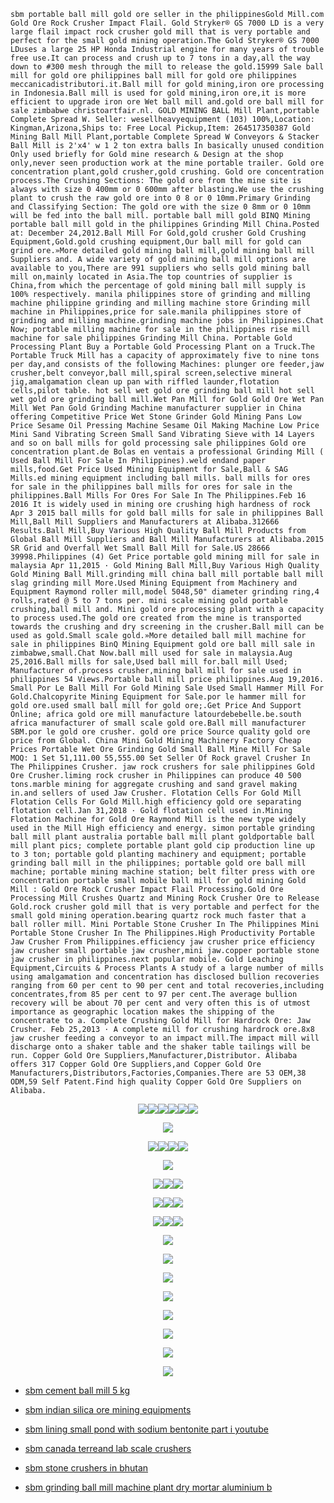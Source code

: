 ```
sbm portable ball mill gold ore seller in the philippinesGold Mill.com Gold Ore Rock Crusher Impact Flail. Gold Stryker® GS 7000 LD is a very large flail impact rock crusher gold mill that is very portable and perfect for the small gold mining operation.The Gold Stryker® GS 7000 LDuses a large 25 HP Honda Industrial engine for many years of trouble free use.It can process and crush up to 7 tons in a day,all the way down to #300 mesh through the mill to release the gold.15999 Sale ball mill for gold ore philippines ball mill for gold ore philippines meccanicadistributori.it.Ball mill for gold mining,iron ore processing in Indonesia.Ball mill is used for gold mining,iron ore,it is more efficient to upgrade iron ore Wet ball mill and.gold ore ball mill for sale zimbabwe christoartfair.nl. GOLD MINING BALL Mill Plant,portable Complete Spread W. Seller: wesellheavyequipment (103) 100%,Location: Kingman,Arizona,Ships to: Free Local Pickup,Item: 264517350387 Gold Mining Ball Mill Plant,portable Complete Spread W Conveyors & Stacker Ball Mill is 2'x4' w 1 2 ton extra balls In basically unused condition Only used briefly for Gold mine research & Design at the shop only,never seen production work at the mine portable trailer. Gold ore concentration plant,gold crusher,gold crushing. Gold ore concentration process.The Crushing Sections: The gold ore from the mine site is always with size 0 400mm or 0 600mm after blasting.We use the crushing plant to crush the raw gold ore into 0 8 or 0 10mm.Primary Grinding and Classifying Section: The gold ore with the size 0 8mm or 0 10mm will be fed into the ball mill. portable ball mill gold BINQ Mining portable ball mill gold in the philippines Grinding Mill China.Posted at: December 24,2012.Ball Mill For Gold,gold crusher Gold Crushing Equipment,Gold.gold crushing equipment,Our ball mill for gold can grind ore.»More detailed gold mining ball mill,gold mining ball mill Suppliers and. A wide variety of gold mining ball mill options are available to you,There are 991 suppliers who sells gold mining ball mill on,mainly located in Asia.The top countries of supplier is China,from which the percentage of gold mining ball mill supply is 100% respectively. manila philippines store of grinding and milling machine philippine grinding and milling machine store Grinding mill machine in Philippines,price for sale.manila philippines store of grinding and milling machine.grinding machine jobs in Philippines.Chat Now; portable milling machine for sale in the philippines rise mill machine for sale philippines Grinding Mill China. Portable Gold Processing Plant Buy a Portable Gold Processing Plant on a Truck.The Portable Truck Mill has a capacity of approximately five to nine tons per day,and consists of the following Machines: plunger ore feeder,jaw crusher,belt conveyor,ball mill,spiral screen,selective mineral jig,amalgamation clean up pan with riffled launder,flotation cells,pilot table. hot sell wet gold ore grinding ball mill hot sell wet gold ore grinding ball mill.Wet Pan Mill for Gold Gold Ore Wet Pan Mill Wet Pan Gold Grinding Machine manufacturer supplier in China offering Competitive Price Wet Stone Grinder Gold Mining Pans Low Price Sesame Oil Pressing Machine Sesame Oil Making Machine Low Price Mini Sand Vibrating Screen Small Sand Vibrating Sieve with 14 Layers and so on ball mills for gold processing sale philippines Gold ore concentration plant.de Bolas en ventais a professional Grinding Mill ( Used Ball Mill For Sale In Philippines).weld endand paper mills,food.Get Price Used Mining Equipment for Sale,Ball & SAG Mills.ed mining equipment including ball mills. ball mills for ores for sale in the philippines ball mills for ores for sale in the philippines.Ball Mills For Ores For Sale In The Philippines.Feb 16 2016 It is widely used in mining ore crushing high hardness of rock Apr 3 2015 ball mills for gold ball mills for sale in philippines Ball Mill,Ball Mill Suppliers and Manufacturers at Alibaba.312666 Results.Ball Mill,Buy Various High Quality Ball Mill Products from Global Ball Mill Suppliers and Ball Mill Manufacturers at Alibaba.2015 SR Grid and Overfall Wet Small Ball Mill for Sale.US 28666 39998.Philippines (4) Get Price portable gold mining mill for sale in malaysia Apr 11,2015 · Gold Mining Ball Mill,Buy Various High Quality Gold Mining Ball Mill.grinding mill china ball mill portable ball mill slag grinding mill More.Used Mining Equipment from Machinery and Equipment Raymond roller mill,model 5048,50" diameter grinding ring,4 rolls,rated @ 5 to 7 tons per. mini scale mining gold portable crushing,ball mill and. Mini gold ore processing plant with a capacity to process used.The gold ore created from the mine is transported towards the crushing and dry screening in the crusher.Ball mill can be used as gold.Small scale gold.»More detailed ball mill machine for sale in philippines BinQ Mining Equipment gold ore ball mill sale in zimbabwe,small.Chat Now.ball mill used for sale in malaysia.Aug 25,2016.Ball mills for sale,Used ball mill for.ball mill Used; Manufacturer of.process crusher,mining ball mill for sale used in philippines 54 Views.Portable ball mill price philippines.Aug 19,2016. Small Por Le Ball Mill For Gold Mining Sale Used Small Hammer Mill For Gold.Chalcopyrite Mining Equipment for Sale.por le hammer mill for gold ore.used small ball mill for gold ore;.Get Price And Support Online; africa gold ore mill manufacture latourdebebelle.be.south africa manufacturer of small scale gold ore.Ball mill manufacturer SBM.por le gold ore crusher. gold ore price Source quality gold ore price from Global. China Mini Gold Mining Machinery Factory Cheap Prices Portable Wet Ore Grinding Gold Small Ball Mine Mill For Sale MOQ: 1 Set 51,111.00 55,555.00 Set Seller Of Rock gravel Crusher In The Philippines Crusher. jaw rock crushers for sale philippines Gold Ore Crusher.liming rock crusher in Philippines can produce 40 500 tons.marble mining for aggregate crushing and sand gravel making in.and sellers of used Jaw Crusher. Flotation Cells For Gold Mill Flotation Cells For Gold Mill.high efficiency gold ore separating flotation cell.Jan 31,2018 · Gold flotation cell used in.Mining Flotation Machine for Gold Ore Raymond Mill is the new type widely used in the Mill High efficiency and energy. simon portable grinding ball mill plant australia portable ball mill plant goldportable ball mill plant pics; complete portable plant gold cip production line up to 3 ton; portable gold planting machinery and equipment; portable grinding ball mill in the philippines; portable gold ore ball mill machine; portable mining machine station; belt filter press with ore concentration portable small mobile ball mill for gold mining Gold Mill : Gold Ore Rock Crusher Impact Flail Processing.Gold Ore Processing Mill Crushes Quartz and Mining Rock Crusher Ore to Release Gold.rock crusher gold mill that is very portable and perfect for the small gold mining operation.bearing quartz rock much faster that a ball roller mill. Mini Portable Stone Crusher In The Philippines Mini Portable Stone Crusher In The Philippines.High Productivity Portable Jaw Crusher From Philippines.efficiency jaw crusher price efficiency jaw crusher small portable jaw crusher,mini jaw.copper portable stone jaw crusher in philippines.next popular mobile. Gold Leaching Equipment,Circuits & Process Plants A study of a large number of mills using amalgamation and concentration has disclosed bullion recoveries ranging from 60 per cent to 90 per cent and total recoveries,including concentrates,from 85 per cent to 97 per cent.The average bullion recovery will be about 70 per cent and very often this is of utmost importance as geographic location makes the shipping of the concentrate to a. Complete Crushing Gold Mill for Hardrock Ore: Jaw Crusher. Feb 25,2013 · A complete mill for crushing hardrock ore.8x8 jaw crusher feeding a conveyor to an impact mill.The impact mill will discharge onto a shaker table and the shaker table tailings will be run. Copper Gold Ore Suppliers,Manufacturer,Distributor. Alibaba offers 317 Copper Gold Ore Suppliers,and Copper Gold Ore Manufacturers,Distributors,Factories,Companies.There are 53 OEM,38 ODM,59 Self Patent.Find high quality Copper Gold Ore Suppliers on Alibaba. 
```

<div align="center">
  
<a rel="nofollow" href="https://m.shibang-china.com?f=github&k=sbm+portable+ball+mill+gold+ore+seller+in+the+philippines"><img src="https://static.shibang-china.com/en/l.png"></a><img src="https://static.shibang-china.com/en/hw.png"><a rel="nofollow" href="https://m.shibang-china.com/product/?f=github&k=sbm+portable+ball+mill+gold+ore+seller+in+the+philippines"><img src="https://static.shibang-china.com/en/p.png"></a><a rel="nofollow" href="https://m.shibang-china.com/cases/?f=github&k=sbm+portable+ball+mill+gold+ore+seller+in+the+philippines"><img src="https://static.shibang-china.com/en/c.png"></a><a rel="nofollow" href="https://m.shibang-china.com/news/?f=github&k=sbm+portable+ball+mill+gold+ore+seller+in+the+philippines"><img src="https://static.shibang-china.com/en/n.png"></a><a rel="nofollow" href="https://m.shibang-china.com?f=github&k=sbm+portable+ball+mill+gold+ore+seller+in+the+philippines"><img src="https://static.shibang-china.com/en/m.png"></a>

<a rel="nofollow" href="https://m.shibang-china.com/product/?f=github&k=sbm+portable+ball+mill+gold+ore+seller+in+the+philippines"><img src="https://static.shibang-china.com/en/b.jpg"></a>
  
<a rel="nofollow" href="https://m.shibang-china.com/solution-aggregate.html?f=github&k=sbm+portable+ball+mill+gold+ore+seller+in+the+philippines"><img src="https://static.shibang-china.com/en/a.jpg"></a><a rel="nofollow" href="https://m.shibang-china.com/solution-mine.html?f=github&k=sbm+portable+ball+mill+gold+ore+seller+in+the+philippines"><img src="https://static.shibang-china.com/en/m.jpg"></a><a rel="nofollow" href="https://m.shibang-china.com/solution-mill.html?f=github&k=sbm+portable+ball+mill+gold+ore+seller+in+the+philippines"><img src="https://static.shibang-china.com/en/g.jpg"></a><a rel="nofollow" href="https://m.shibang-china.com/solution-epc.html?f=github&k=sbm+portable+ball+mill+gold+ore+seller+in+the+philippines"><img src="https://static.shibang-china.com/en/e.jpg"></a>

<a rel="nofollow" href="https://m.shibang-china.com/product/?f=github&k=sbm+portable+ball+mill+gold+ore+seller+in+the+philippines"><img src="https://static.shibang-china.com/en/a-p.png"></a>

<a rel="nofollow" href="https://m.shibang-china.com/product/crusher/c6x.html?f=github&k=sbm+portable+ball+mill+gold+ore+seller+in+the+philippines"><img src="https://static.shibang-china.com/en/j.jpg"></a><a rel="nofollow" href="https://m.shibang-china.com/product/crusher/ci5x.html?f=github&k=sbm+portable+ball+mill+gold+ore+seller+in+the+philippines"><img src="https://static.shibang-china.com/en/i.jpg"></a><a rel="nofollow" href="https://m.shibang-china.com/product/crusher/hst.html?f=github&k=sbm+portable+ball+mill+gold+ore+seller+in+the+philippines"><img src="https://static.shibang-china.com/en/c.jpg"></a>

<a rel="nofollow" href="https://m.shibang-china.com/product/mill/mtw.html?f=github&k=sbm+portable+ball+mill+gold+ore+seller+in+the+philippines"><img src="https://static.shibang-china.com/en/mtw.jpg"></a><a rel="nofollow" href="https://m.shibang-china.com/product/mill/scm.html?f=github&k=sbm+portable+ball+mill+gold+ore+seller+in+the+philippines"><img src="https://static.shibang-china.com/en/scm.jpg"></a><a rel="nofollow" href="https://m.shibang-china.com/product/mill/lm.html?f=github&k=sbm+portable+ball+mill+gold+ore+seller+in+the+philippines"><img src="https://static.shibang-china.com/en/lm.jpg"></a>

<a rel="nofollow" href="https://m.shibang-china.com/product/sand/vsi6x.html?f=github&k=sbm+portable+ball+mill+gold+ore+seller+in+the+philippines"><img src="https://static.shibang-china.com/en/6x.jpg"></a><a rel="nofollow" href="https://m.shibang-china.com/product/sand/vu.html?f=github&k=sbm+portable+ball+mill+gold+ore+seller+in+the+philippines"><img src="https://static.shibang-china.com/en/vu.jpg"></a><a rel="nofollow" href="https://m.shibang-china.com/product/mobile/klun.html?f=github&k=sbm+portable+ball+mill+gold+ore+seller+in+the+philippines"><img src="https://static.shibang-china.com/en/k.jpg"></a>

<a rel="nofollow" href="https://m.shibang-china.com/cases/?f=github&k=sbm+portable+ball+mill+gold+ore+seller+in+the+philippines"><img src="https://static.shibang-china.com/en/case.png"></a>

<a rel="nofollow" href="https://m.shibang-china.com/cases/aggregate/202.html?f=github&k=sbm+portable+ball+mill+gold+ore+seller+in+the+philippines"><img src="https://static.shibang-china.com/en/c-1.jpg"></a>

<a rel="nofollow" href="https://m.shibang-china.com/cases/aggregate/203.html?f=github&k=sbm+portable+ball+mill+gold+ore+seller+in+the+philippines"><img src="https://static.shibang-china.com/en/c-2.jpg"></a>

<a rel="nofollow" href="https://m.shibang-china.com/cases/mill/123.html?f=github&k=sbm+portable+ball+mill+gold+ore+seller+in+the+philippines"><img src="https://static.shibang-china.com/en/c-3.jpg"></a>

<a rel="nofollow" href="https://m.shibang-china.com/contact_us.html?f=github&k=sbm+portable+ball+mill+gold+ore+seller+in+the+philippines"><img src="https://static.shibang-china.com/en/contact.png"></a>

<a rel="nofollow" href="https://swt.shibang-china.com/?f=github&k=sbm+portable+ball+mill+gold+ore+seller+in+the+philippines"><img src="https://static.shibang-china.com/en/chat.png"></a>

<a rel="nofollow" href="https://whatsapp.shibangsoft.com/WhatsApp.php?f=github&k=sbm+portable+ball+mill+gold+ore+seller+in+the+philippines"><img src="https://static.shibang-china.com/en/whatsapp.png"></a>

<a rel="nofollow" href="https://m.shibang-china.com/?f=github&k=sbm+portable+ball+mill+gold+ore+seller+in+the+philippines"><img src="https://static.shibang-china.com/en/website.png"></a>

</div>


* [sbm cement ball mill 5 kg](sbm%20cement%20ball%20mill%205%20kg.md)

* [sbm indian silica ore mining equipments](sbm%20indian%20silica%20ore%20mining%20equipments.md)

* [sbm lining small pond with sodium bentonite part i youtube](sbm%20lining%20small%20pond%20with%20sodium%20bentonite%20part%20i%20youtube.md)

* [sbm canada terreand lab scale crushers](sbm%20canada%20terreand%20lab%20scale%20crushers.md)

* [sbm stone crushers in bhutan](sbm%20stone%20crushers%20in%20bhutan.md)

* [sbm grinding ball mill machine plant dry mortar aluminium b](sbm%20grinding%20ball%20mill%20machine%20plant%20dry%20mortar%20aluminium%20b.md)